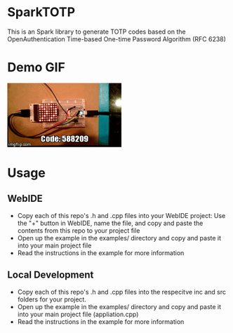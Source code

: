 SparkTOTP
=========

This is an Spark library to generate TOTP codes based on the OpenAuthentication Time-based One-time Password Algorithm (RFC 6238)

# Demo GIF
![GIF showing code 588209](/examples/ledMatrix/demo_588209.gif)

# Usage
## WebIDE

* Copy each of this repo's .h and .cpp files into your WebIDE project: Use the "+" button in WebIDE, name the file, and copy and paste the contents from this repo to your project file
* Open up the example in the examples/ directory and copy and paste it into your main project file
* Read the instructions in the example for more information

## Local Development
* Copy each of this repo's .h and .cpp files into the respecitve inc and src folders for your project.
* Open up the example in the examples/ directory and copy and paste it into your main project file (appliation.cpp)
* Read the instructions in the example for more information
